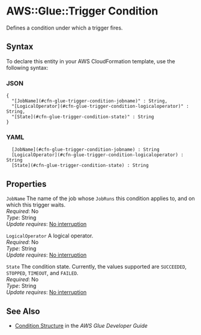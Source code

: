 # AWS::Glue::Trigger Condition<a name="aws-properties-glue-trigger-condition"></a>

Defines a condition under which a trigger fires\.

## Syntax<a name="aws-properties-glue-trigger-condition-syntax"></a>

To declare this entity in your AWS CloudFormation template, use the following syntax:

### JSON<a name="aws-properties-glue-trigger-condition-syntax.json"></a>

```
{
  "[JobName](#cfn-glue-trigger-condition-jobname)" : String,
  "[LogicalOperator](#cfn-glue-trigger-condition-logicaloperator)" : String,
  "[State](#cfn-glue-trigger-condition-state)" : String
}
```

### YAML<a name="aws-properties-glue-trigger-condition-syntax.yaml"></a>

```
﻿  [JobName](#cfn-glue-trigger-condition-jobname) : String
﻿  [LogicalOperator](#cfn-glue-trigger-condition-logicaloperator) : String
﻿  [State](#cfn-glue-trigger-condition-state) : String
```

## Properties<a name="aws-properties-glue-trigger-condition-properties"></a>

`JobName`  <a name="cfn-glue-trigger-condition-jobname"></a>
The name of the job whose `JobRuns` this condition applies to, and on which this trigger waits\.  
*Required*: No  
*Type*: String  
*Update requires*: [No interruption](https://docs.aws.amazon.com/AWSCloudFormation/latest/UserGuide/using-cfn-updating-stacks-update-behaviors.html#update-no-interrupt)

`LogicalOperator`  <a name="cfn-glue-trigger-condition-logicaloperator"></a>
A logical operator\.  
*Required*: No  
*Type*: String  
*Update requires*: [No interruption](https://docs.aws.amazon.com/AWSCloudFormation/latest/UserGuide/using-cfn-updating-stacks-update-behaviors.html#update-no-interrupt)

`State`  <a name="cfn-glue-trigger-condition-state"></a>
The condition state\. Currently, the values supported are `SUCCEEDED`, `STOPPED`, `TIMEOUT`, and `FAILED`\.  
*Required*: No  
*Type*: String  
*Update requires*: [No interruption](https://docs.aws.amazon.com/AWSCloudFormation/latest/UserGuide/using-cfn-updating-stacks-update-behaviors.html#update-no-interrupt)

## See Also<a name="aws-properties-glue-trigger-condition--seealso"></a>
+  [Condition Structure](https://docs.aws.amazon.com/glue/latest/dg/aws-glue-api-jobs-trigger.html#aws-glue-api-jobs-trigger-Condition) in the *AWS Glue Developer Guide* 